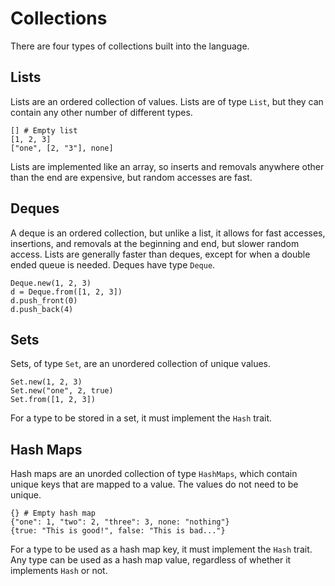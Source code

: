 # Collections

There are four types of collections built into the language.

## Lists

Lists are an ordered collection of values. Lists are of type `List`, but they
can contain any other number of different types.

```kaki
[] # Empty list
[1, 2, 3]
["one", [2, "3"], none]
```

Lists are implemented like an array, so inserts and removals anywhere other
than the end are expensive, but random accesses are fast.

## Deques

A deque is an ordered collection, but unlike a list, it allows for fast
accesses, insertions, and removals at the beginning and end, but slower random
access. Lists are generally faster than deques, except for when a double ended
queue is needed. Deques have type `Deque`.

```kaki
Deque.new(1, 2, 3)
d = Deque.from([1, 2, 3])
d.push_front(0)
d.push_back(4)
```

## Sets

Sets, of type `Set`, are an unordered collection of unique values.

```kaki
Set.new(1, 2, 3)
Set.new("one", 2, true)
Set.from([1, 2, 3])
```

For a type to be stored in a set, it must implement the `Hash` trait.

## Hash Maps

Hash maps are an unorded collection of type `HashMaps`, which contain unique
keys that are mapped to a value. The values do not need to be unique.

```kaki
{} # Empty hash map
{"one": 1, "two": 2, "three": 3, none: "nothing"}
{true: "This is good!", false: "This is bad..."}
```

For a type to be used as a hash map key, it must implement the `Hash` trait.
Any type can be used as a hash map value, regardless of whether it implements
`Hash` or not.
